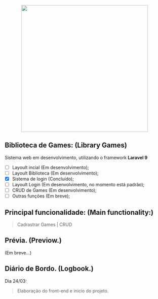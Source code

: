 <p align="center"><a href="https://laravel.com" target="_blank"><img src="https://raw.githubusercontent.com/laravel/art/master/logo-lockup/5%20SVG/2%20CMYK/1%20Full%20Color/laravel-logolockup-cmyk-red.svg" width="400"></a></p>

## Biblioteca de Games: (Library Games)
Sistema web em desenvolvimento, utilizando o framework **Laravel 9**

- [ ] Layoult incial (Em desenvolvimento);
- [ ] Layoult Biblioteca (Em desenvolvimento);
- [x] Sistema de login (Concluído);
- [ ] Layoult Login (Em desenvolvimento, no momento está padrão);
- [ ] CRUD de Games (Em desenvolvimento);
- [ ] Outras funções (Em breve);

## Principal funcionalidade: (Main functionality:)

> Cadrastrar Games | CRUD

## Prévia. (Previow.)

(Em breve...)

## Diário de Bordo. (Logbook.)

Dia 24/03:
> Elaboração do front-end e inicio do projeto.


